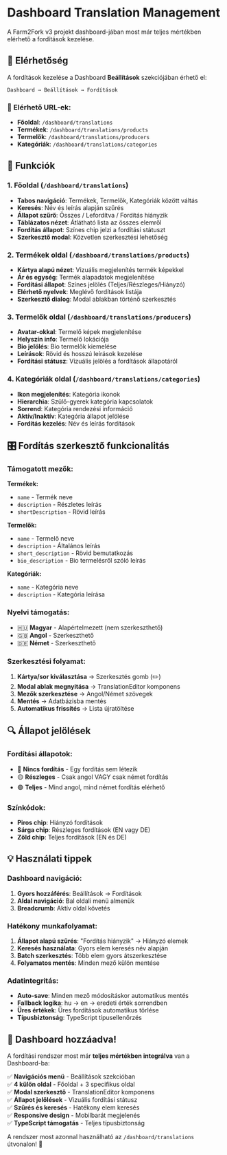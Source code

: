 # Dashboard Translation Management

A Farm2Fork v3 projekt dashboard-jában most már teljes mértékben elérhető a fordítások kezelése.

## 🎯 Elérhetőség

A fordítások kezelése a Dashboard **Beállítások** szekciójában érhető el:

```
Dashboard → Beállítások → Fordítások
```

### 📍 Elérhető URL-ek:

- **Főoldal**: `/dashboard/translations`
- **Termékek**: `/dashboard/translations/products`  
- **Termelők**: `/dashboard/translations/producers`
- **Kategóriák**: `/dashboard/translations/categories`

## 🎨 Funkciók

### 1. Főoldal (`/dashboard/translations`)
- **Tabos navigáció**: Termékek, Termelők, Kategóriák között váltás
- **Keresés**: Név és leírás alapján szűrés
- **Állapot szűrő**: Összes / Lefordítva / Fordítás hiányzik
- **Táblázatos nézet**: Átlátható lista az összes elemről
- **Fordítás állapot**: Színes chip jelzi a fordítási státuszt
- **Szerkesztő modal**: Közvetlen szerkesztési lehetőség

### 2. Termékek oldal (`/dashboard/translations/products`)
- **Kártya alapú nézet**: Vizuális megjelenítés termék képekkel
- **Ár és egység**: Termék alapadatok megjelenítése
- **Fordítási állapot**: Színes jelölés (Teljes/Részleges/Hiányzó)
- **Elérhető nyelvek**: Meglévő fordítások listája
- **Szerkesztő dialog**: Modal ablakban történő szerkesztés

### 3. Termelők oldal (`/dashboard/translations/producers`)
- **Avatar-okkal**: Termelő képek megjelenítése
- **Helyszín info**: Termelő lokációja
- **Bio jelölés**: Bio termelők kiemelése
- **Leírások**: Rövid és hosszú leírások kezelése
- **Fordítási státusz**: Vizuális jelölés a fordítások állapotáról

### 4. Kategóriák oldal (`/dashboard/translations/categories`)
- **Ikon megjelenítés**: Kategória ikonok
- **Hierarchia**: Szülő-gyerek kategória kapcsolatok
- **Sorrend**: Kategória rendezési információ  
- **Aktív/Inaktív**: Kategória állapot jelölése
- **Fordítás kezelés**: Név és leírás fordítások

## 🎛️ Fordítás szerkesztő funkcionalitás

### Támogatott mezők:

**Termékek:**
- `name` - Termék neve
- `description` - Részletes leírás  
- `shortDescription` - Rövid leírás

**Termelők:**
- `name` - Termelő neve
- `description` - Általános leírás
- `short_description` - Rövid bemutatkozás
- `bio_description` - Bio termelésről szóló leírás

**Kategóriák:**
- `name` - Kategória neve
- `description` - Kategória leírása

### Nyelvi támogatás:
- 🇭🇺 **Magyar** - Alapértelmezett (nem szerkeszthető)
- 🇬🇧 **Angol** - Szerkeszthető
- 🇩🇪 **Német** - Szerkeszthető

### Szerkesztési folyamat:
1. **Kártya/sor kiválasztása** → Szerkesztés gomb (✏️)
2. **Modal ablak megnyitása** → TranslationEditor komponens
3. **Mezők szerkesztése** → Angol/Német szövegek
4. **Mentés** → Adatbázisba mentés
5. **Automatikus frissítés** → Lista újratöltése

## 🔍 Állapot jelölések

### Fordítási állapotok:
- 🔴 **Nincs fordítás** - Egy fordítás sem létezik
- 🟡 **Részleges** - Csak angol VAGY csak német fordítás 
- 🟢 **Teljes** - Mind angol, mind német fordítás elérhető

### Színkódok:
- **Piros chip**: Hiányzó fordítások
- **Sárga chip**: Részleges fordítások (EN vagy DE)
- **Zöld chip**: Teljes fordítások (EN és DE)

## 💡 Használati tippek

### Dashboard navigáció:
1. **Gyors hozzáférés**: Beállítások → Fordítások
2. **Aldal navigáció**: Bal oldali menü almenük
3. **Breadcrumb**: Aktív oldal követés

### Hatékony munkafolyamat:
1. **Állapot alapú szűrés**: "Fordítás hiányzik" → Hiányzó elemek
2. **Keresés használata**: Gyors elem keresés név alapján
3. **Batch szerkesztés**: Több elem gyors átszerkesztése
4. **Folyamatos mentés**: Minden mező külön mentése

### Adatintegritás:
- **Auto-save**: Minden mező módosításkor automatikus mentés
- **Fallback logika**: hu → en → eredeti érték sorrendben
- **Üres értékek**: Üres fordítások automatikus törlése
- **Típusbiztonság**: TypeScript típusellenőrzés

## 🚀 Dashboard hozzáadva!

A fordítási rendszer most már **teljes mértékben integrálva** van a Dashboard-ba:

✅ **Navigációs menü** - Beállítások szekcióban  
✅ **4 külön oldal** - Főoldal + 3 specifikus oldal  
✅ **Modal szerkesztő** - TranslationEditor komponens  
✅ **Állapot jelölések** - Vizuális fordítási státusz  
✅ **Szűrés és keresés** - Hatékony elem keresés  
✅ **Responsive design** - Mobilbarát megjelenés  
✅ **TypeScript támogatás** - Teljes típusbiztonság  

A rendszer most azonnal használható az `/dashboard/translations` útvonalon! 🎉
